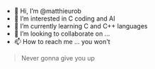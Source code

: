 - 👋 Hi, I’m @matthieurob
- 👀 I’m interested in C coding and AI
- 🌱 I’m currently learning C and C++ languages
- 💞️ I’m looking to collaborate on ...
- 📫 How to reach me ... you won't

> Never gonna give you up

<!---
matthieurob/matthieurob is a ✨ special ✨ repository because its `README.md` (this file) appears on your GitHub profile.
You can click the Preview link to take a look at your changes.
--->

